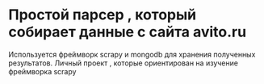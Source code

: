 Простой парсер , который собирает данные с сайта avito.ru
=====
Используется фреймворк scrapy и mongodb для хранения полученных результатов.
Личный проект , которые ориентирован на изучение фреймворка scrapy
